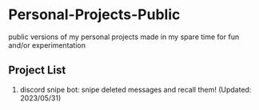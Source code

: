 # Personal-Projects-Public
public versions of my personal projects made in my spare time for fun and/or experimentation
## Project List
1. discord snipe bot: snipe deleted messages and recall them! (Updated: 2023/05/31)
